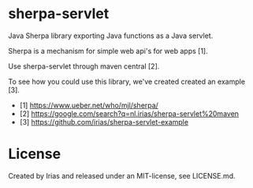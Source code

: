 # sherpa-servlet

Java Sherpa library exporting Java functions as a Java servlet.

Sherpa is a mechanism for simple web api's for web apps [1].

Use sherpa-servlet through maven central [2].

To see how you could use this library, we've created created an example [3].

- [1] https://www.ueber.net/who/mjl/sherpa/
- [2] https://google.com/search?q=nl.irias/sherpa-servlet%20maven
- [3] https://github.com/irias/sherpa-servlet-example


# License

Created by Irias and released under an MIT-license, see LICENSE.md.

